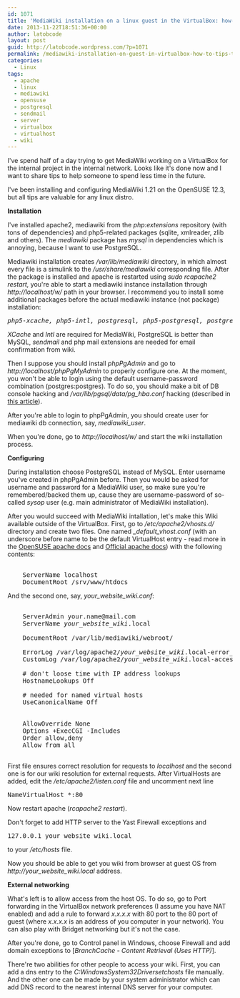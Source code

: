 ```yaml
---
id: 1071
title: 'MediaWiki installation on a linux guest in the VirtualBox: how-to, tips & tricks'
date: 2013-11-22T18:51:36+00:00
author: latobcode
layout: post
guid: http://latobcode.wordpress.com/?p=1071
permalink: /mediawiki-installation-on-guest-in-virtualbox-how-to-tips-tricks/
categories:
  - Linux
tags:
  - apache
  - linux
  - mediawiki
  - opensuse
  - postgresql
  - sendmail
  - server
  - virtualbox
  - virtualhost
  - wiki
---
```

I've spend half of a day trying to get MediaWiki working on a VirtualBox for the internal project in the internal network. Looks like it's done now and I want to share tips to help someone to spend less time in the future.

I've been installing and configuring MediaWiki 1.21 on the OpenSUSE 12.3, but all tips are valuable for any linux distro.

<!--more-->

**Installation**

I've installed apache2, mediawiki from the _php:extensions_ repository (with tons of dependencies) and php5-related packages (sqlite, xmlreader, zlib and others). The _mediawiki_ package has _mysql_ in dependencies which is annoying, because I want to use PostgreSQL.

Mediawiki installation creates _/var/lib/mediawiki_ directory, in which almost every file is a simulink to the _/usr/share/mediawiki_ corresponding file. After the package is installed and apache is restarted using _sudo rcapache2 restart,_ you're able to start a mediawiki instance installation through _http://localhost/w/_ path in your browser. I recommend you to install some additional packages before the actual mediawiki instance (not package) installation:

<pre><em>php5-xcache, php5-intl, postgresql, php5-postgresql, postgresql-server, sendmail, php5-pear-Mail</em></pre>

_XCache_ and _Intl_ are required for MediaWiki, PostgreSQL is better than MySQL, _sendmail_ and php mail extensions are needed for email confirmation from wiki.

Then I suppose you should install _phpPgAdmin_ and go to _http://localhost/phpPgMyAdmin_ to properly configure one. At the moment, you won't be able to login using the default username-password combination (postgres:postgres). To do so, you should make a bit of DB console hacking and _/var/lib/pgsql/data/pg_hba.conf_ hacking (described in <a href="http://blog.milczarek.it/2012/09/install-postgresql-on-opensuse-12-1/" target="_blank" class="broken_link">this article</a>).

After you're able to login to phpPgAdmin, you should create user for mediawiki db connection, say, _mediawiki_user_.

When you're done, go to _http://localhost/w/_ and start the wiki installation process.

**Configuring**

During installation choose PostgreSQL instead of MySQL. Enter username you've created in phpPgAdmin before. Then you would be asked for username and password for a MediaWiki user, so make sure you're remembered/backed them up, cause they are username-password of so-called _sysop_ user (e.g. main administrator of MediaWiki installation).

After you would succeed with MediaWiki intallation, let's make this Wiki available outside of the VirtualBox. First, go to _/etc/apache2/vhosts.d/_ directory and create two files. One named _\_default\_vhost.conf_ (with an underscore before name to be the default VirtualHost entry - read more in the <a href="http://activedoc.opensuse.org/book/opensuse-reference/chapter-20-the-apache-http-server" target="_blank" class="broken_link">OpenSUSE apache docs</a> and <a href="http://httpd.apache.org/docs/2.2/vhosts/" target="_blank">Official apache docs</a>) with the following contents:

<pre><VirtualHost *:80>
    ServerName localhost
    DocumentRoot /srv/www/htdocs
</VirtualHost></pre>

And the second one, say, _your\_website\_wiki.conf_:

<pre><VirtualHost *:80>
    ServerAdmin your.name@mail.com
    ServerName <em>your_website_wiki</em>.local

    DocumentRoot /var/lib/mediawiki/webroot/

    ErrorLog /var/log/apache2/<em>your_website_wiki</em>.local-error_log
    CustomLog /var/log/apache2/<em>your_website_wiki</em>.local-access_log combined

    # don't loose time with IP address lookups
    HostnameLookups Off

    # needed for named virtual hosts
    UseCanonicalName Off

    <Directory "/var/lib/mediawiki/webroot">
    AllowOverride None
    Options +ExecCGI -Includes
    Order allow,deny
    Allow from all
    </Directory>
</VirtualHost></pre>

First file ensures correct resolution for requests to _localhost_ and the second one is for our wiki resolution for external requests. After VirtualHosts are added, edit the _/etc/apache2/listen.conf_ file and uncomment next line

<pre>NameVirtualHost *:80</pre>

Now restart apache (_rcapache2 restart_).

Don't forget to add HTTP server to the Yast Firewall exceptions and

<pre>127.0.0.1 your_website_wiki.local</pre>

to your _/etc/hosts_ file.

Now you should be able to get you wiki from browser at guest OS from _http://your\_website\_wiki.local_ address.

**External networking**

What's left is to allow access from the host OS. To do so, go to Port forwarding in the VirtualBox network preferences (I assume you have NAT enabled) and add a rule to forward _x.x.x.x_ with 80 port to the 80 port of guest (where _x.x.x.x_ is an address of you computer in your network). You can also play with Bridget networking but it's not the case.

After you're done, go to Control panel in Windows, choose Firewall and add domain exceptions to [_BranchCache - Content Retrieval (Uses HTTP)_].

There're two abilities for other people to access your wiki. First, you can add a dns entry to the _C:WindowsSystem32Driversetchosts_ file manually. And the other one can be made by your system administrator which can add DNS record to the nearest internal DNS server for your computer.